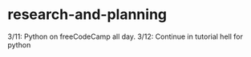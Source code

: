 # research-and-planning

3/11: Python on freeCodeCamp all day.
3/12: Continue in tutorial hell for python
